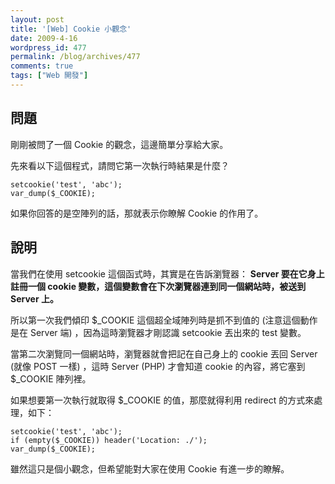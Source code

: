 ```yaml
---
layout: post
title: '[Web] Cookie 小觀念'
date: 2009-4-16
wordpress_id: 477
permalink: /blog/archives/477
comments: true
tags: ["Web 開發"]
---
```


## 問題

剛剛被問了一個 Cookie 的觀念，這邊簡單分享給大家。

先來看以下這個程式，請問它第一次執行時結果是什麼？

```
setcookie('test', 'abc');
var_dump($_COOKIE);

```

如果你回答的是空陣列的話，那就表示你瞭解 Cookie 的作用了。

<!--more-->

## 說明

當我們在使用 setcookie 這個函式時，其實是在告訴瀏覽器： <strong>Server 要在它身上註冊一個 cookie 變數，這個變數會在下次瀏覽器連到同一個網站時，被送到 Server 上。</strong>

所以第一次我們傾印 $_COOKIE 這個超全域陣列時是抓不到值的 (注意這個動作是在 Server 端) ，因為這時瀏覽器才剛認識 setcookie 丟出來的 test 變數。

當第二次瀏覽同一個網站時，瀏覽器就會把記在自己身上的 cookie 丟回 Server (就像 POST 一樣) ，這時 Server (PHP) 才會知道 cookie 的內容，將它塞到 $_COOKIE 陣列裡。

如果想要第一次執行就取得 $_COOKIE 的值，那麼就得利用 redirect 的方式來處理，如下：

```
setcookie('test', 'abc');
if (empty($_COOKIE)) header('Location: ./');
var_dump($_COOKIE);

```

雖然這只是個小觀念，但希望能對大家在使用 Cookie 有進一步的瞭解。
